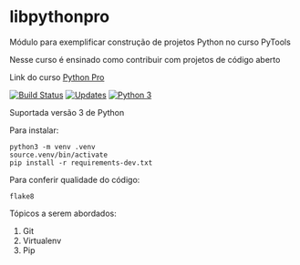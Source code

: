 # libpythonpro
Módulo para exemplificar construção  de projetos Python no curso PyTools

Nesse curso é ensinado como contribuir com projetos de código aberto

Link do curso [Python Pro](https://www.python.pro.br/)

[![Build Status](https://travis-ci.org/julianocramos/libpythonpro.svg?branch=master)](https://travis-ci.org/julianocramos/libpythonpro)
[![Updates](https://pyup.io/repos/github/julianocramos/libpythonpro/shield.svg)](https://pyup.io/repos/github/julianocramos/libpythonpro/)
[![Python 3](https://pyup.io/repos/github/julianocramos/libpythonpro/python-3-shield.svg)](https://pyup.io/repos/github/julianocramos/libpythonpro/)

Suportada versão 3 de Python

Para instalar:

```Console
python3 -m venv .venv
source.venv/bin/activate
pip install -r requirements-dev.txt
```

Para conferir qualidade do código:
```console
flake8
```

Tópicos a serem abordados:
1. Git
2. Virtualenv
3. Pip